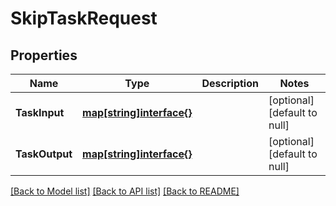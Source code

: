 # SkipTaskRequest

## Properties
Name | Type | Description | Notes
------------ | ------------- | ------------- | -------------
**TaskInput** | [**map[string]interface{}**](interface{}.md) |  | [optional] [default to null]
**TaskOutput** | [**map[string]interface{}**](interface{}.md) |  | [optional] [default to null]

[[Back to Model list]](../README.md#documentation-for-models) [[Back to API list]](../README.md#documentation-for-api-endpoints) [[Back to README]](../README.md)

